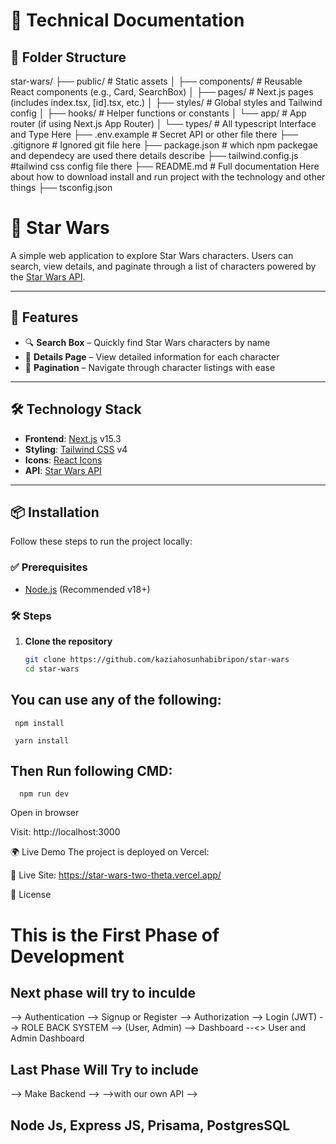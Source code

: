 # 🧾 Technical Documentation

## 📁 Folder Structure

star-wars/
├── public/ # Static assets
│ ├── components/ # Reusable React components (e.g., Card, SearchBox)
│ ├── pages/ # Next.js pages (includes index.tsx, [id].tsx, etc.)
│ ├── styles/ # Global styles and Tailwind config
│ ├── hooks/ # Helper functions or constants
│ └── app/ # App router (if using Next.js App Router)
│ └── types/ # All typescript Interface and Type Here
├── .env.example # Secret API or other file there
├── .gitignore # Ignored git file here
├── package.json # which npm packegae and dependecy are used there details describe
├── tailwind.config.js #tailwind css config file there
├── README.md # Full documentation Here about how to download install and run project with the technology and other things
├── tsconfig.json

# 🌌 Star Wars

A simple web application to explore Star Wars characters. Users can search, view details, and paginate through a list of characters powered by the [Star Wars API](https://akabab.github.io/starwars-api/api/all.json).

---

## 🚀 Features

- 🔍 **Search Box** – Quickly find Star Wars characters by name
- 📄 **Details Page** – View detailed information for each character
- 🔢 **Pagination** – Navigate through character listings with ease

---

## 🛠️ Technology Stack

- **Frontend**: [Next.js](https://nextjs.org/) v15.3
- **Styling**: [Tailwind CSS](https://tailwindcss.com/) v4
- **Icons**: [React Icons](https://react-icons.github.io/react-icons/)
- **API**: [Star Wars API](https://akabab.github.io/starwars-api/api/all.json)

---

## 📦 Installation

Follow these steps to run the project locally:

### ✅ Prerequisites

- [Node.js](https://nodejs.org/) (Recommended v18+)

### 🛠️ Steps

1. **Clone the repository**

   ```bash
   git clone https://github.com/kaziahosunhabibripon/star-wars
   cd star-wars
   ```

## You can use any of the following:

```
 npm install

 yarn install

```

## Then Run following CMD:

```
  npm run dev
```

Open in browser

Visit: http://localhost:3000

🌍 Live Demo
The project is deployed on Vercel:

🔗 Live Site: https://star-wars-two-theta.vercel.app/

📄 License

# This is the First Phase of Development

## Next phase will try to inculde

--> Authentication --> Signup or Register
--> Authorization --> Login (JWT)
--> ROLE BACK SYSTEM --> (User, Admin)
--> Dashboard --<> User and Admin Dashboard

## Last Phase Will Try to include

--> Make Backend -->
-->with our own API -->

## Node Js, Express JS, Prisama, PostgresSQL
